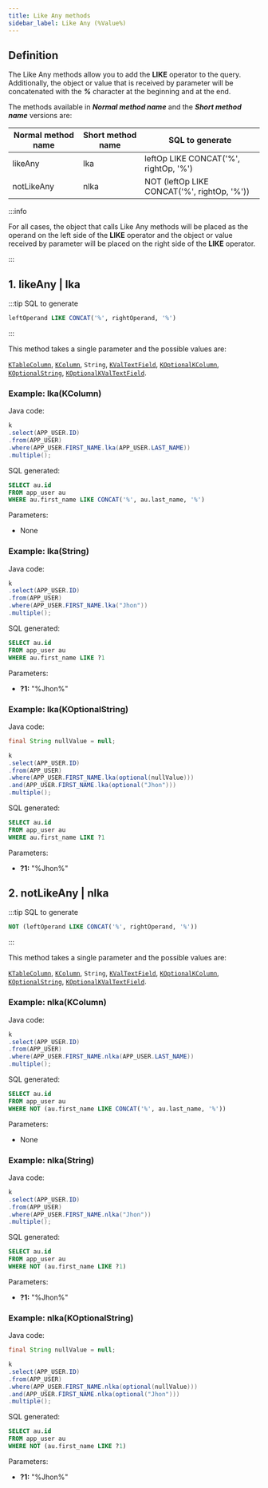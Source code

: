 ```yaml
---
title: Like Any methods
sidebar_label: Like Any (%Value%)
---
```


## Definition

The Like Any methods allow you to add the **__LIKE__** operator to the query. Additionally, the object or value that is received by parameter will be concatenated with the **_%_** character at the beginning and at the end.

The methods available in **_Normal method name_** and the **_Short method name_** versions are:

| Normal method name   | Short method name | SQL to generate                                           |
|----------------------|-------------------|-----------------------------------------------------------|
| likeAny              | lka               | leftOp LIKE CONCAT('%', rightOp, '%')                     |
| notLikeAny           | nlka              | NOT (leftOp LIKE CONCAT('%', rightOp, '%'))               |

:::info

For all cases, the object that calls Like Any methods will be placed as the operand on the left side of the **__LIKE__** operator and the object or value received by parameter will be placed on the right side of the **__LIKE__** operator.

:::

## 1. likeAny | lka

:::tip SQL to generate

```sql
leftOperand LIKE CONCAT('%', rightOperand, '%')
```
:::

This method takes a single parameter and the possible values are:

[`KTableColumn`](/docs/misc/select-list-values#1-ktablecolumn), [`KColumn`](/docs/misc/select-list-values#2-kcolumn), `String`, [`KValTextField`](/docs/misc/select-list-values#3-values), [`KOptionalKColumn`](/docs/misc/kcondition/introduction#2-optional-conditions), [`KOptionalString`](/docs/misc/kcondition/introduction#2-optional-conditions), [`KOptionalKValTextField`](/docs/misc/kcondition/introduction#2-optional-conditions).

### Example: lka(KColumn)

Java code:

```java
k
.select(APP_USER.ID)
.from(APP_USER)
.where(APP_USER.FIRST_NAME.lka(APP_USER.LAST_NAME))
.multiple();
```

SQL generated:

```sql
SELECT au.id
FROM app_user au
WHERE au.first_name LIKE CONCAT('%', au.last_name, '%')
```

Parameters:

- None

### Example: lka(String)

Java code:

```java
k
.select(APP_USER.ID)
.from(APP_USER)
.where(APP_USER.FIRST_NAME.lka("Jhon"))
.multiple();
```

SQL generated:

```sql
SELECT au.id
FROM app_user au
WHERE au.first_name LIKE ?1
```

Parameters:

- **?1:** "%Jhon%"

### Example: lka(KOptionalString)

Java code:

```java
final String nullValue = null;

k
.select(APP_USER.ID)
.from(APP_USER)
.where(APP_USER.FIRST_NAME.lka(optional(nullValue)))
.and(APP_USER.FIRST_NAME.lka(optional("Jhon")))
.multiple();
```

SQL generated:

```sql
SELECT au.id
FROM app_user au
WHERE au.first_name LIKE ?1
```

Parameters:

- **?1:** "%Jhon%"

## 2. notLikeAny | nlka

:::tip SQL to generate

```sql
NOT (leftOperand LIKE CONCAT('%', rightOperand, '%'))
```
:::

This method takes a single parameter and the possible values are:

[`KTableColumn`](/docs/misc/select-list-values#1-ktablecolumn), [`KColumn`](/docs/misc/select-list-values#2-kcolumn), `String`, [`KValTextField`](/docs/misc/select-list-values#3-values), [`KOptionalKColumn`](/docs/misc/kcondition/introduction#2-optional-conditions), [`KOptionalString`](/docs/misc/kcondition/introduction#2-optional-conditions), [`KOptionalKValTextField`](/docs/misc/kcondition/introduction#2-optional-conditions).

### Example: nlka(KColumn)

Java code:

```java
k
.select(APP_USER.ID)
.from(APP_USER)
.where(APP_USER.FIRST_NAME.nlka(APP_USER.LAST_NAME))
.multiple();
```

SQL generated:

```sql
SELECT au.id
FROM app_user au
WHERE NOT (au.first_name LIKE CONCAT('%', au.last_name, '%'))
```

Parameters:

- None

### Example: nlka(String)

Java code:

```java
k
.select(APP_USER.ID)
.from(APP_USER)
.where(APP_USER.FIRST_NAME.nlka("Jhon"))
.multiple();
```

SQL generated:

```sql
SELECT au.id
FROM app_user au
WHERE NOT (au.first_name LIKE ?1)
```

Parameters:

- **?1:** "%Jhon%"

### Example: nlka(KOptionalString)

Java code:

```java
final String nullValue = null;

k
.select(APP_USER.ID)
.from(APP_USER)
.where(APP_USER.FIRST_NAME.nlka(optional(nullValue)))
.and(APP_USER.FIRST_NAME.nlka(optional("Jhon")))
.multiple();
```

SQL generated:

```sql
SELECT au.id
FROM app_user au
WHERE NOT (au.first_name LIKE ?1)
```

Parameters:

- **?1:** "%Jhon%"